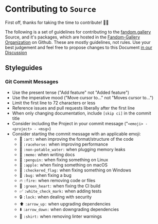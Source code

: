 # Contributing to `Source`

First off, thanks for taking the time to contribute! 🎉💖

The following is a set of guidelines for contributing to the [fandom.gallery] Source, and it's packages, which are hosted in the [Fandom-Gallery Organization] on Github. These are mostly guidelines, not rules. Use your best judgement and feel free to propose changes to this Document [in our Discussion](https://github.com/Fandom-Gallery/source/discussions/1)

## Styleguides
### Git Commit Messages

- Use the present tense ("Add feature" not "Added feature")
- Use the imperative mood ("Move cursor to..." not "Moves cursor to...")
- Limit the first line to 72 characters or less
- Reference issues and pull requests liberally after the first line
- When only changing documentation, include `[skip ci]` in the commit title
- Consider including the Project in your commit message ("`<emoji> - <project> - <msg>`)
- Consider starting the commit message with an applicable emoji:
    - 🎨 `:art:` when improving the format/structure of the code
    - 🐎 `:racehorse:` when improving performance
    - 🚱 `:non-potable_water:` when plugging memory leaks
    - 📝 `:memo:` when writing docs
    - 🐧 `:penguin:` when fixing something on Linux
    - 🍎 `:apple:` when fixing something on macOS
    - 🏁 `:checkered_flag:` when fixing something on Windows
    - 🐛 `:bug:` when fixing a bug
    - 🔥 `:fire:` when removing code or files
    - 💚 `:green_heart:` when fixing the CI build
    - ✅ `:white_check_mark:` when adding tests
    - 🔒 `:lock:` when dealing with security
    - ⬆️ `:arrow_up:` when upgrading dependencies
    - ⬇️ `:arrow_down:` when downgrading dependencies
    - 👕 `:shirt:` when removing linter warnings


<!-- Links -->

[fandom.gallery]:https://fandom.gallery
[Fandom-Gallery Organization]: https://github.com/Fandom-Gallery